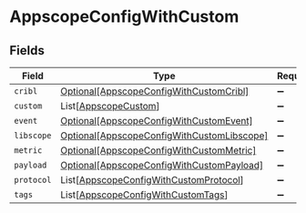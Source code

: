 # AppscopeConfigWithCustom


## Fields

| Field                                                                                                 | Type                                                                                                  | Required                                                                                              | Description                                                                                           |
| ----------------------------------------------------------------------------------------------------- | ----------------------------------------------------------------------------------------------------- | ----------------------------------------------------------------------------------------------------- | ----------------------------------------------------------------------------------------------------- |
| `cribl`                                                                                               | [Optional[AppscopeConfigWithCustomCribl]](../../models/shared/appscopeconfigwithcustomcribl.md)       | :heavy_minus_sign:                                                                                    | N/A                                                                                                   |
| `custom`                                                                                              | List[[AppscopeCustom](../../models/shared/appscopecustom.md)]                                         | :heavy_minus_sign:                                                                                    | N/A                                                                                                   |
| `event`                                                                                               | [Optional[AppscopeConfigWithCustomEvent]](../../models/shared/appscopeconfigwithcustomevent.md)       | :heavy_minus_sign:                                                                                    | N/A                                                                                                   |
| `libscope`                                                                                            | [Optional[AppscopeConfigWithCustomLibscope]](../../models/shared/appscopeconfigwithcustomlibscope.md) | :heavy_minus_sign:                                                                                    | N/A                                                                                                   |
| `metric`                                                                                              | [Optional[AppscopeConfigWithCustomMetric]](../../models/shared/appscopeconfigwithcustommetric.md)     | :heavy_minus_sign:                                                                                    | N/A                                                                                                   |
| `payload`                                                                                             | [Optional[AppscopeConfigWithCustomPayload]](../../models/shared/appscopeconfigwithcustompayload.md)   | :heavy_minus_sign:                                                                                    | N/A                                                                                                   |
| `protocol`                                                                                            | List[[AppscopeConfigWithCustomProtocol](../../models/shared/appscopeconfigwithcustomprotocol.md)]     | :heavy_minus_sign:                                                                                    | N/A                                                                                                   |
| `tags`                                                                                                | List[[AppscopeConfigWithCustomTags](../../models/shared/appscopeconfigwithcustomtags.md)]             | :heavy_minus_sign:                                                                                    | N/A                                                                                                   |